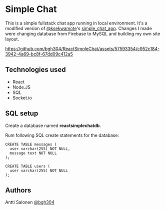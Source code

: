 # Simple Chat
This is a simple fullstack chat app running in local environment. It's a modified version of [@ksekwamote](https://github.com/ksekwamote)'s [simple_chat_app](https://github.com/ksekwamote/simple_chat_app). Changes I made were changing database from Firebase to MySQL and building my own site layout.


https://github.com/bgh304/ReactSimpleChat/assets/57593354/c952c184-3942-4a69-bc8f-67dd09c412a5


## Technologies used
- React
- Node.JS
- SQL
- Socket.io


## SQL setup
Create a database named **reactsimplechatdb**.

Rum following SQL create statements for the database:
```
CREATE TABLE messages (
  user varchar(255) NOT NULL,
  message text NOT NULL
);

CREATE TABLE users (
  user varchar(255) NOT NULL
);
```


## Authors
Antti Salonen [@bgh304](https://github.com/bgh304)
